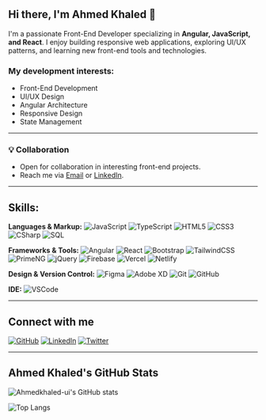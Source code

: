 ## Hi there, I'm Ahmed Khaled 👋

I'm a passionate Front-End Developer specializing in **Angular, JavaScript, and React**.
I enjoy building responsive web applications, exploring UI/UX patterns, and learning new front-end tools and technologies.

### My development interests:

* Front-End Development
* UI/UX Design
* Angular Architecture
* Responsive Design
* State Management

---

### 💡 Collaboration

* Open for collaboration in interesting front-end projects.
* Reach me via [Email](mailto:ahmad30121998@gmail.com) or [LinkedIn](https://www.linkedin.com/in/ahmad-khaled-b04a3928a).

---

## Skills:

**Languages & Markup:**
![JavaScript](https://img.shields.io/badge/JavaScript-yellow?style=for-the-badge)
![TypeScript](https://img.shields.io/badge/TypeScript-blue?style=for-the-badge)
![HTML5](https://img.shields.io/badge/HTML5-orange?style=for-the-badge)
![CSS3](https://img.shields.io/badge/CSS3-blue?style=for-the-badge)
![CSharp](https://img.shields.io/badge/C%23-239120?style=for-the-badge\&logo=c-sharp\&logoColor=white)
![SQL](https://img.shields.io/badge/SQL-4479A1?style=for-the-badge\&logo=postgresql\&logoColor=white)

**Frameworks & Tools:**
![Angular](https://img.shields.io/badge/Angular-red?style=for-the-badge)
![React](https://img.shields.io/badge/React-blue?style=for-the-badge)
![Bootstrap](https://img.shields.io/badge/Bootstrap-purple?style=for-the-badge)
![TailwindCSS](https://img.shields.io/badge/TailwindCSS-38B2AC?style=for-the-badge\&logo=tailwind-css\&logoColor=white)
![PrimeNG](https://img.shields.io/badge/PrimeNG-3C64B1?style=for-the-badge\&logo=prime\&logoColor=white)
![jQuery](https://img.shields.io/badge/jQuery-0769AD?style=for-the-badge\&logo=jquery\&logoColor=white)
![Firebase](https://img.shields.io/badge/Firebase-FFCA28?style=for-the-badge)
![Vercel](https://img.shields.io/badge/Vercel-black?style=for-the-badge)
![Netlify](https://img.shields.io/badge/Netlify-00C7B7?style=for-the-badge)

**Design & Version Control:**
![Figma](https://img.shields.io/badge/Figma-red?style=for-the-badge)
![Adobe XD](https://img.shields.io/badge/AdobeXD-purple?style=for-the-badge)
![Git](https://img.shields.io/badge/Git-orange?style=for-the-badge)
![GitHub](https://img.shields.io/badge/GitHub-black?style=for-the-badge)

**IDE:**
![VSCode](https://img.shields.io/badge/VS%20Code-007ACC?style=for-the-badge)

---

## Connect with me

[![GitHub](https://img.shields.io/badge/GitHub-black?style=flat-square\&logo=github)](https://github.com/Ahmedkhaled-ui)
[![LinkedIn](https://img.shields.io/badge/LinkedIn-blue?style=flat-square\&logo=linkedin)](https://linkedin.com/in/ahmad-khaled-b04a3928a)
[![Twitter](https://img.shields.io/badge/Twitter-blue?style=flat-square\&logo=twitter)](https://x.com/Ahhmed49055644)

---

## Ahmed Khaled's GitHub Stats

![Ahmedkhaled-ui's GitHub stats](https://github-readme-stats.vercel.app/api?username=Ahmedkhaled-ui\&show_icons=true\&theme=radical)

![Top Langs](https://github-readme-stats.vercel.app/api/top-langs/?username=Ahmedkhaled-ui\&layout=compact\&theme=radical)

